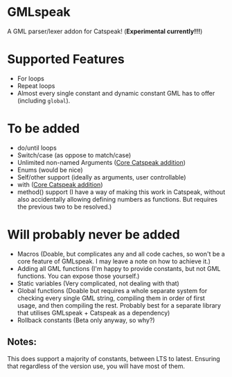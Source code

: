 # GMLspeak
 A GML parser/lexer addon for Catspeak! (**Experimental currently!!!**)

# Supported Features
- For loops
- Repeat loops
- Almost every single constant and dynamic constant GML has to offer (including `global`).

# To be added
- do/until loops
- Switch/case (as oppose to match/case)
- Unlimited non-named Arguments ([Core Catspeak addition](https://github.com/katsaii/catspeak-lang/issues/52))
- Enums (would be nice)
- Self/other support (ideally as arguments, user controllable)
- with ([Core Catspeak addition](https://github.com/katsaii/catspeak-lang/issues/22))
- method() support (I have a way of making this work in Catspeak, without also accidentally allowing defining numbers as functions. But requires the previous two to be resolved.)

# Will probably never be added
- Macros (Doable, but complicates any and all code caches, so won't be a core feature of GMLspeak. I may leave a note on how to achieve it.)
- Adding all GML functions (I'm happy to provide constants, but not GML functions. You can expose those yourself.)
- Static variables (Very complicated, not dealing with that)
- Global functions (Doable but requires a whole separate system for checking every single GML string, compiling them in order of first usage, and then compiling the rest. Probably best for a separate library that utilises GMLspeak + Catspeak as a dependency)
- Rollback constants (Beta only anyway, so why?)

## Notes:
This does support a majority of constants, between LTS to latest. Ensuring that regardless of the version use, you will have most of them.
